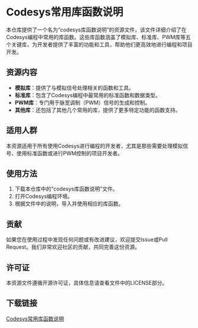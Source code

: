 # Codesys常用库函数说明

本仓库提供了一个名为“codesys库函数说明”的资源文件，该文件详细介绍了在Codesys编程中常用的库函数。这些库函数涵盖了模拟库、标准库、PWM库等五个关键库，为开发者提供了丰富的功能和工具，帮助他们更高效地进行编程和项目开发。

## 资源内容

- **模拟库**：提供了与模拟信号处理相关的函数和工具。
- **标准库**：包含了Codesys编程中最常用的标准函数和数据类型。
- **PWM库**：专门用于脉宽调制（PWM）信号的生成和控制。
- **其他库**：还包括了其他几个常用的库，提供了更多特定功能的函数支持。

## 适用人群

本资源适用于所有使用Codesys进行编程的开发者，尤其是那些需要处理模拟信号、使用标准函数或进行PWM控制的项目开发者。

## 使用方法

1. 下载本仓库中的“codesys库函数说明”文件。
2. 打开Codesys编程环境。
3. 根据文件中的说明，导入并使用相应的库函数。

## 贡献

如果您在使用过程中发现任何问题或有改进建议，欢迎提交Issue或Pull Request。我们非常欢迎社区的贡献，共同完善这份资源。

## 许可证

本资源文件遵循开源许可证，具体信息请查看文件中的LICENSE部分。

## 下载链接

[Codesys常用库函数说明](https://pan.quark.cn/s/3286c7acd3a1)